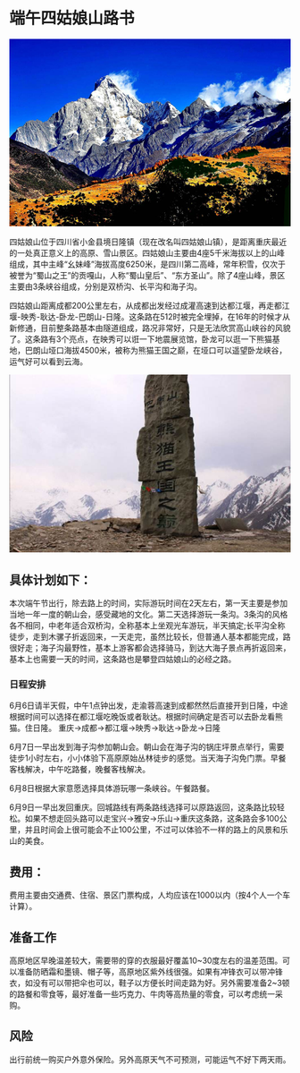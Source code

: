 # 端午四姑娘山路书
![./title.jpeg](./title.jpeg)

四姑娘山位于四川省小金县境日隆镇（现在改名叫四姑娘山镇），是距离重庆最近的一处真正意义上的高原、雪山景区。四姑娘山主要由4座5千米海拔以上的山峰组成，其中主峰“幺妹峰”海拔高度6250米，是四川第二高峰，常年积雪，仅次于被誉为“蜀山之王”的贡嘎山，人称“蜀山皇后”、“东方圣山”。除了4座山峰，景区主要由3条峡谷组成，分别是双桥沟、长平沟和海子沟。


四姑娘山距离成都200公里左右，从成都出发经过成灌高速到达都江堰，再走都江堰-映秀-耿达-卧龙-巴朗山-日隆。这条路在512时被完全埋掉，在16年的时候才从新修通，目前整条路基本由隧道组成，路况非常好，只是无法欣赏高山峡谷的风貌了。这条路有3个亮点，在映秀可以诳一下地震展览馆，卧龙可以逛一下熊猫基地，巴朗山垭口海拔4500米，被称为熊猫王国之巅，在垭口可以遥望卧龙峡谷，运气好可以看到云海。


![b](./timg.jpeg)




## 具体计划如下：
本次端午节出行，除去路上的时间，实际游玩时间在2天左右，第一天主要是参加当地一年一度的朝山会，感受藏地的文化。第二天选择游玩一条沟。3条沟的风格各不相同，中老年适合双桥沟，全称基本上坐观光车游玩，半天搞定;长平沟全称徒步，走到木骡子折返回来，一天走完，虽然比较长，但普通人基本都能完成，路很好走；海子沟最野性，基本上游客都会选择骑马，到达大海子景点再折返回来，基本上也需要一天的时间，这条路也是攀登四姑娘山的必经之路。

### 日程安排
6月6日请半天假，中午1点钟出发，走渝蓉高速到成都然然后直接开到日隆，中途根据时间可以选择在都江堰吃晚饭或者耿达。根据时间确定是否可以去卧龙看熊猫。住日隆。
重庆->成都->都江堰->映秀->耿达->卧龙->日隆


6月7日一早出发到海子沟参加朝山会。朝山会在海子沟的锅庄坪景点举行，需要徒步1小时左右，小小体验下高原原始丛林徒步的感觉。当天海子沟免门票。早餐客栈解决，中午吃路餐，晚餐客栈解决。


6月8日根据大家意愿选择具体游玩哪一条峡谷。午餐路餐。



6月9日一早出发回重庆。回城路线有两条路线选择可以原路返回，这条路比较轻松。如果不想走回头路可以走宝兴->雅安->乐山->重庆这条路，这条路会多100公里，并且时间会上很可能会不止100公里，不过可以体验不一样的路上的风景和乐山的美食。

## 费用：

费用主要由交通费、住宿、景区门票构成，人均应该在1000以内（按4个人一个车计算）。
## 准备工作
高原地区早晚温差较大，需要带的穿的衣服最好覆盖10~30度左右的温差范围。可以准备防晒霜和墨镜、帽子等，高原地区紫外线很强。如果有冲锋衣可以带冲锋衣，如没有可以带把伞也可以，鞋子以方便长时间走路为好。另外需要准备2~3顿的路餐和零食等，最好准备一些巧克力、牛肉等高热量的零食，可以考虑统一采购。
## 风险
出行前统一购买户外意外保险。另外高原天气不可预测，可能运气不好下两天雨。